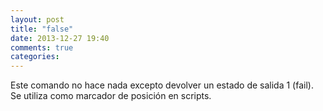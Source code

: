 ```yaml
---
layout: post
title: "false"
date: 2013-12-27 19:40
comments: true
categories: 
---
```

Este comando no hace nada excepto devolver un estado de salida 1 (fail). Se utiliza como marcador de posición en scripts.


